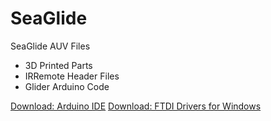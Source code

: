 # SeaGlide
SeaGlide AUV Files

* 3D Printed Parts
* IRRemote Header Files
* Glider Arduino Code

[Download: Arduino IDE](http://www.arduino.org/downloads)
[Download: FTDI Drivers for Windows](http://www.ftdichip.com/Drivers/VCP.htm)

